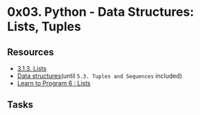 # 0x03. Python - Data Structures: Lists, Tuples

## Resources

- [3.1.3. Lists](https://alx-intranet.hbtn.io/rltoken/VarQbHxfmbnpGnaGp3Nb_A)
- [Data structures](https://alx-intranet.hbtn.io/rltoken/2aa8Mp-V2eSieGeX3OX8yQ)(until `5.3. Tuples and Sequences` included)
- [Learn to Program 6 : Lists](https://alx-intranet.hbtn.io/rltoken/BX2_CuHj1sq4eYGiXbCYSg)

## Tasks
